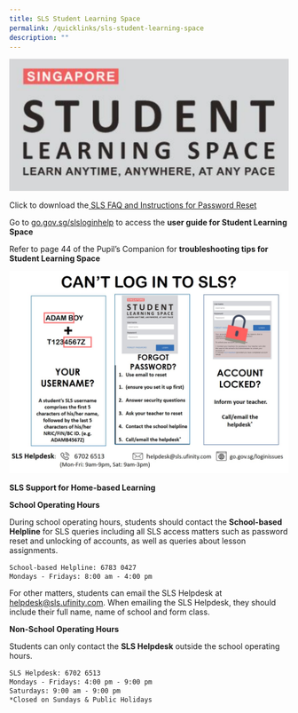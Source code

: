 ```yaml
---
title: SLS Student Learning Space
permalink: /quicklinks/sls-student-learning-space
description: ""
---
```


[![SLS](/images/SLS.png)](https://vle.learning.moe.edu.sg/login)

Click to download the[ SLS FAQ and Instructions for Password Reset ](https://angsanapri.moe.edu.sg/qql/slot/u167/quicklinks/SLS/SLS%20FAQ%20and%20Instructions%20for%20Password%20Reset%20(New).pdf)

Go to [go.gov.sg/slsloginhelp](https://docs.learning.moe.edu.sg/sls-user-guide/vle/logintroubleshooting/index.html) to access the **user guide for Student Learning Space**

Refer to page 44 of the Pupil’s Companion for **troubleshooting tips for Student Learning Space**

![SLS troubleshooting](/images/SLS%20troubleshooting%20tips.jpg)

**SLS Support for Home-based Learning**

**School Operating Hours**

During school operating hours, students should contact the **School-based Helpline** for SLS queries including all SLS access matters such as password reset and unlocking of accounts, as well as queries about lesson assignments.


	School-based Helpline: 6783 0427
	Mondays - Fridays: 8:00 am - 4:00 pm


For other matters, students can email the SLS Helpdesk at helpdesk@sls.ufinity.com. When emailing the SLS Helpdesk, they should include their full name, name of school and form class.


**Non-School Operating Hours**

Students can only contact the **SLS Helpdesk** outside the school operating hours. 

	SLS Helpdesk: 6702 6513
	Mondays - Fridays: 4:00 pm - 9:00 pm
	Saturdays: 9:00 am - 9:00 pm
	*Closed on Sundays & Public Holidays